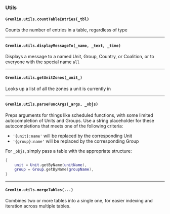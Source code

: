 <!-- markdownlint-disable MD041 -->
### Utils

#### `Gremlin.utils.countTableEntries(_tbl)`

Counts the number of entries in a table, regardless of type

---

#### `Gremlin.utils.displayMessageTo(_name, _text, _time)`

Displays a message to a named Unit, Group, Country, or Coalition, or to everyone with the special name `all`

---

#### `Gremlin.utils.getUnitZones(_unit_)`

Looks up a list of all the zones a unit is currently in

---

#### `Gremlin.utils.parseFuncArgs(_args, _objs)`

Preps arguments for things like scheduled functions, with some limited autocompletion of Units and Groups. Use a string placeholder for these autocompletions that meets one of the following criteria:

- `'{unit}:name'` will be replaced by the corresponding Unit
- `'{group}:name'` will be replaced by the corresponding Group

For `_objs`, simply pass a table with the appropriate structure:

```lua
{
    unit = Unit.getByName(unitName),
    group = Group.getByName(groupName),
}
```

---

#### `Gremlin.utils.mergeTables(...)`

Combines two or more tables into a single one, for easier indexing and iteration across multiple tables.
